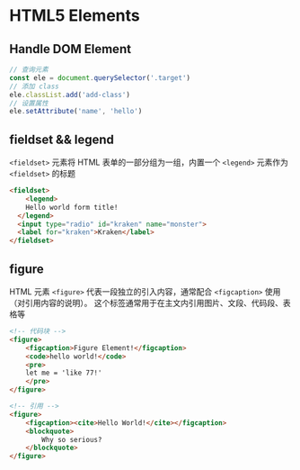 # HTML5 Elements

## Handle DOM Element

```js
// 查询元素
const ele = document.querySelector('.target')
// 添加 class
ele.classList.add('add-class')
// 设置属性
ele.setAttribute('name', 'hello')
```



## fieldset && legend

`<fieldset>` 元素将 HTML 表单的一部分组为一组，内置一个 `<legend>` 元素作为 `<fieldset>` 的标题

```html
<fieldset>
	<legend>
    Hello world form title!
  </legend>
  <input type="radio" id="kraken" name="monster">
  <label for="kraken">Kraken</label>
</fieldset>
```



## figure

HTML 元素 `<figure>` 代表一段独立的引入内容，通常配合 `<figcaption>` 使用（对引用内容的说明）。
这个标签通常用于在主文内引用图片、文段、代码段、表格等

```html
<!-- 代码块 -->
<figure>
	<figcaption>Figure Element!</figcaption>
	<code>hello world!</code>
	<pre>
	let me = 'like 77!'
	</pre>
</figure>

<!-- 引用 -->
<figure>
	<figcaption><cite>Hello World!</cite></figcaption>
	<blockquote>
		Why so serious?
	</blockquote>
</figure>
```
